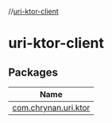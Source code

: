 //[uri-ktor-client](index.md)



# uri-ktor-client  


## Packages  
  
|  Name | 
|---|
| <a name="com.chrynan.uri.ktor////PointingToDeclaration/"></a>[com.chrynan.uri.ktor](uri-ktor-client/com.chrynan.uri.ktor/index.md)|

